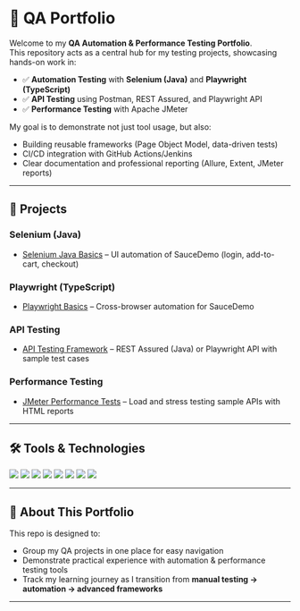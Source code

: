 # 🧪 QA Portfolio

Welcome to my **QA Automation & Performance Testing Portfolio**.  
This repository acts as a central hub for my testing projects, showcasing hands-on work in:

- ✅ **Automation Testing** with **Selenium (Java)** and **Playwright (TypeScript)**  
- ✅ **API Testing** using Postman, REST Assured, and Playwright API  
- ✅ **Performance Testing** with Apache JMeter  

My goal is to demonstrate not just tool usage, but also:
- Building reusable frameworks (Page Object Model, data-driven tests)  
- CI/CD integration with GitHub Actions/Jenkins  
- Clear documentation and professional reporting (Allure, Extent, JMeter reports)  

---

## 🔹 Projects

### Selenium (Java)
- [Selenium Java Basics](#) – UI automation of SauceDemo (login, add-to-cart, checkout)  

### Playwright (TypeScript)
- [Playwright Basics](#) – Cross-browser automation for SauceDemo  

### API Testing
- [API Testing Framework](#) – REST Assured (Java) or Playwright API with sample test cases  

### Performance Testing
- [JMeter Performance Tests](#) – Load and stress testing sample APIs with HTML reports  

---

## 🛠️ Tools & Technologies

<p align="left">
  <img src="https://img.shields.io/badge/Java-ED8B00?style=for-the-badge&logo=java&logoColor=white" />
  <img src="https://img.shields.io/badge/Selenium-43B02A?style=for-the-badge&logo=selenium&logoColor=white" />
  <img src="https://img.shields.io/badge/Playwright-2EAD33?style=for-the-badge&logo=playwright&logoColor=white" />
  <img src="https://img.shields.io/badge/TypeScript-007ACC?style=for-the-badge&logo=typescript&logoColor=white" />
  <img src="https://img.shields.io/badge/TestNG-FF6F00?style=for-the-badge&logoColor=white" />
  <img src="https://img.shields.io/badge/JMeter-D22128?style=for-the-badge&logo=apachejmeter&logoColor=white" />
  <img src="https://img.shields.io/badge/Postman-FF6C37?style=for-the-badge&logo=postman&logoColor=white" />
  <img src="https://img.shields.io/badge/GitHub_Actions-2088FF?style=for-the-badge&logo=github-actions&logoColor=white" />
</p>

---

## 📌 About This Portfolio
This repo is designed to:
- Group my QA projects in one place for easy navigation  
- Demonstrate practical experience with automation & performance testing tools  
- Track my learning journey as I transition from **manual testing → automation → advanced frameworks**  

---
